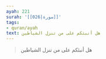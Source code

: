 ```yaml
---
ayah: 221
surah: '[[026|سورة]]'
tags:
- quran/ayah
text: هل أنبئكم على من تنزل الشياطين
---
```

> هل أنبئكم على من تنزل الشياطين
